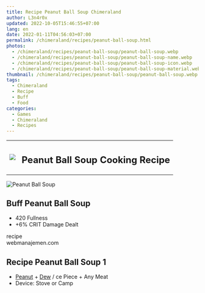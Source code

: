 ```yaml
---
title: Recipe Peanut Ball Soup Chimeraland
author: L3n4r0x
updated: 2022-10-05T15:46:55+07:00
lang: en
date: 2022-01-11T04:56:03+07:00
permalink: /chimeraland/recipes/peanut-ball-soup.html
photos:
  - /chimeraland/recipes/peanut-ball-soup/peanut-ball-soup.webp
  - /chimeraland/recipes/peanut-ball-soup/peanut-ball-soup-name.webp
  - /chimeraland/recipes/peanut-ball-soup/peanut-ball-soup-icon.webp
  - /chimeraland/recipes/peanut-ball-soup/peanut-ball-soup-material.webp
thumbnail: /chimeraland/recipes/peanut-ball-soup/peanut-ball-soup.webp
tags:
  - Chimeraland
  - Recipe
  - Buff
  - Food
categories:
  - Games
  - Chimeraland
  - Recipes
---
```


<section id="bootstrap-wrapper">
  <link
    rel="stylesheet"
    href="https://rawcdn.githack.com/dimaslanjaka/Web-Manajemen/bb6505ea081a75a7c845f65fb9d939276931c82f/css/bootstrap-4.5-wrapper.css"
  />
  <div class="row mb-2">
    <div class="col-md-12 mb-2">
      <table class="table" id="post-info">
        <tbody>
          <tr>
            <td>
              <img
                class="d-inline-block me-2"
                src="/chimeraland/recipes/peanut-ball-soup/peanut-ball-soup-icon.webp"
                width="auto"
                height="auto"
              />
            </td>
            <td><h1 class="fs-5">Peanut Ball Soup Cooking Recipe</h1></td>
          </tr>
        </tbody>
      </table>
    </div>
  </div>
  <div class="card mb-2">
    <div class="row g-0">
      <div class="col-sm-4 position-relative mb-2">
        <img
          src="/chimeraland/recipes/peanut-ball-soup/peanut-ball-soup-material.webp"
          class="card-img fit-cover w-100 h-100"
          alt="Peanut Ball Soup"
          data-fancybox="true"
        />
      </div>
      <div class="col-sm-8 mb-2">
        <div class="card-body">
          <h2 class="card-title fs-5">Buff Peanut Ball Soup</h2>
          <div class="card-text">
            <ul>
              <li>420 Fullness</li>
              <li>+6% CRIT Damage Dealt</li>
            </ul>
          </div>
          <span class="badge rounded-pill bg-dark text-white">recipe</span>
        </div>
        <div class="card-footer text-end text-muted">webmanajemen.com</div>
      </div>
    </div>
  </div>
  <div class="row mb-2">
    <div class="col-12 col-lg-6 recipe-item mb-2">
      <div class="card">
        <div class="card-body">
          <h2 class="card-title fs-5">Recipe Peanut Ball Soup 1</h2>
          <div class="card-text">
            <ul>
              <li>
                <a
                  class="text-decoration-none"
                  href="/chimeraland/materials/peanut.html"
                  >Peanut</a
                ><span> + </span
                ><a
                  class="text-decoration-none"
                  href="/chimeraland/materials/dew.html"
                  >Dew</a
                ><span> / </span>ce Piece<span> + </span>Any Meat
              </li>
              <li>Device: Stove or Camp</li>
            </ul>
          </div>
        </div>
      </div>
    </div>
  </div>
</section>